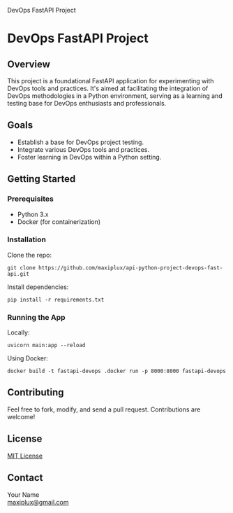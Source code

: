 DevOps FastAPI Project

DevOps FastAPI Project
======================

Overview
--------

This project is a foundational FastAPI application for experimenting with DevOps tools and practices. It's aimed at facilitating the integration of DevOps methodologies in a Python environment, serving as a learning and testing base for DevOps enthusiasts and professionals.

Goals
-----

*   Establish a base for DevOps project testing.
*   Integrate various DevOps tools and practices.
*   Foster learning in DevOps within a Python setting.

Getting Started
---------------

### Prerequisites

*   Python 3.x
*   Docker (for containerization)

### Installation

Clone the repo:

    git clone https://github.com/maxiplux/api-python-project-devops-fast-api.git

Install dependencies:

    pip install -r requirements.txt

### Running the App

Locally:

    uvicorn main:app --reload

Using Docker:

    docker build -t fastapi-devops .docker run -p 8000:8000 fastapi-devops

Contributing
------------

Feel free to fork, modify, and send a pull request. Contributions are welcome!

License
-------

[MIT License](LICENSE)

Contact
-------

Your Name  
maxiplux@gmail.com
